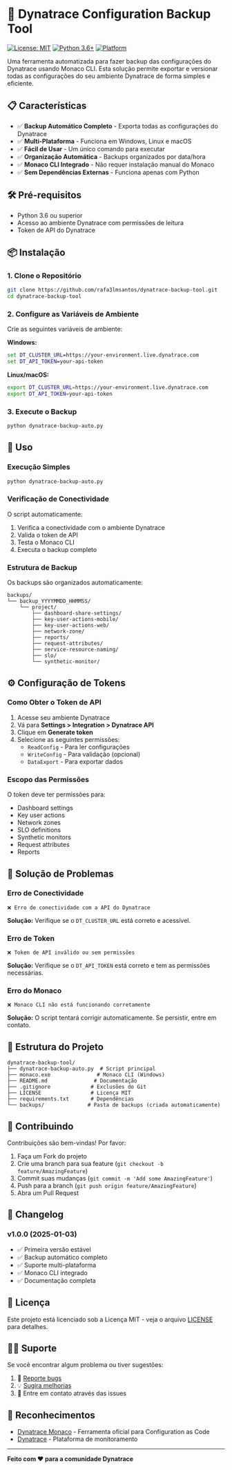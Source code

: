 # 🚀 Dynatrace Configuration Backup Tool

[![License: MIT](https://img.shields.io/badge/License-MIT-yellow.svg)](https://opensource.org/licenses/MIT)
[![Python 3.6+](https://img.shields.io/badge/python-3.6+-blue.svg)](https://www.python.org/downloads/)
[![Platform](https://img.shields.io/badge/platform-Windows%20%7C%20Linux%20%7C%20macOS-green.svg)](#)

Uma ferramenta automatizada para fazer backup das configurações do Dynatrace usando Monaco CLI. Esta solução permite exportar e versionar todas as configurações do seu ambiente Dynatrace de forma simples e eficiente.

## 📋 **Características**

- ✅ **Backup Automático Completo** - Exporta todas as configurações do Dynatrace
- ✅ **Multi-Plataforma** - Funciona em Windows, Linux e macOS
- ✅ **Fácil de Usar** - Um único comando para executar
- ✅ **Organização Automática** - Backups organizados por data/hora
- ✅ **Monaco CLI Integrado** - Não requer instalação manual do Monaco
- ✅ **Sem Dependências Externas** - Funciona apenas com Python

## 🛠️ **Pré-requisitos**

- Python 3.6 ou superior
- Acesso ao ambiente Dynatrace com permissões de leitura
- Token de API do Dynatrace

## 📦 **Instalação**

### 1. Clone o Repositório
```bash
git clone https://github.com/rafa3lmsantos/dynatrace-backup-tool.git
cd dynatrace-backup-tool
```

### 2. Configure as Variáveis de Ambiente

Crie as seguintes variáveis de ambiente:

**Windows:**
```cmd
set DT_CLUSTER_URL=https://your-environment.live.dynatrace.com
set DT_API_TOKEN=your-api-token
```

**Linux/macOS:**
```bash
export DT_CLUSTER_URL=https://your-environment.live.dynatrace.com
export DT_API_TOKEN=your-api-token
```

### 3. Execute o Backup
```bash
python dynatrace-backup-auto.py
```

## 🚀 **Uso**

### Execução Simples
```bash
python dynatrace-backup-auto.py
```

### Verificação de Conectividade
O script automaticamente:
1. Verifica a conectividade com o ambiente Dynatrace
2. Valida o token de API
3. Testa o Monaco CLI
4. Executa o backup completo

### Estrutura de Backup

Os backups são organizados automaticamente:
```
backups/
└── backup_YYYYMMDD_HHMMSS/
    └── project/
        ├── dashboard-share-settings/
        ├── key-user-actions-mobile/
        ├── key-user-actions-web/
        ├── network-zone/
        ├── reports/
        ├── request-attributes/
        ├── service-resource-naming/
        ├── slo/
        └── synthetic-monitor/
```

## ⚙️ **Configuração de Tokens**

### Como Obter o Token de API

1. Acesse seu ambiente Dynatrace
2. Vá para **Settings > Integration > Dynatrace API**
3. Clique em **Generate token**
4. Selecione as seguintes permissões:
   - `ReadConfig` - Para ler configurações
   - `WriteConfig` - Para validação (opcional)
   - `DataExport` - Para exportar dados

### Escopo das Permissões

O token deve ter permissões para:
- Dashboard settings
- Key user actions
- Network zones
- SLO definitions
- Synthetic monitors
- Request attributes
- Reports

## 🐛 **Solução de Problemas**

### Erro de Conectividade
```
❌ Erro de conectividade com a API do Dynatrace
```
**Solução:** Verifique se o `DT_CLUSTER_URL` está correto e acessível.

### Erro de Token
```
❌ Token de API inválido ou sem permissões
```
**Solução:** Verifique se o `DT_API_TOKEN` está correto e tem as permissões necessárias.

### Erro do Monaco
```
❌ Monaco CLI não está funcionando corretamente
```
**Solução:** O script tentará corrigir automaticamente. Se persistir, entre em contato.

## 📁 **Estrutura do Projeto**

```
dynatrace-backup-tool/
├── dynatrace-backup-auto.py  # Script principal
├── monaco.exe               # Monaco CLI (Windows)
├── README.md               # Documentação
├── .gitignore             # Exclusões do Git
├── LICENSE                # Licença MIT
├── requirements.txt       # Dependências
└── backups/              # Pasta de backups (criada automaticamente)
```

## 🤝 **Contribuindo**

Contribuições são bem-vindas! Por favor:

1. Faça um Fork do projeto
2. Crie uma branch para sua feature (`git checkout -b feature/AmazingFeature`)
3. Commit suas mudanças (`git commit -m 'Add some AmazingFeature'`)
4. Push para a branch (`git push origin feature/AmazingFeature`)
5. Abra um Pull Request

## 📝 **Changelog**

### v1.0.0 (2025-01-03)
- ✅ Primeira versão estável
- ✅ Backup automático completo
- ✅ Suporte multi-plataforma
- ✅ Monaco CLI integrado
- ✅ Documentação completa

## 📜 **Licença**

Este projeto está licenciado sob a Licença MIT - veja o arquivo [LICENSE](LICENSE) para detalhes.

## 🙋‍♂️ **Suporte**

Se você encontrar algum problema ou tiver sugestões:

1. 🐛 [Reporte bugs](https://github.com/rafa3lmsantos/dynatrace-backup-tool/issues)
2. 💡 [Sugira melhorias](https://github.com/rafa3lmsantos/dynatrace-backup-tool/discussions)
3. 📧 Entre em contato através das issues

## 🌟 **Reconhecimentos**

- [Dynatrace Monaco](https://github.com/dynatrace/dynatrace-configuration-as-code) - Ferramenta oficial para Configuration as Code
- [Dynatrace](https://www.dynatrace.com/) - Plataforma de monitoramento

---

**Feito com ❤️ para a comunidade Dynatrace**